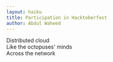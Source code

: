 ```yaml
---
layout: haiku
title: Participation in Hacktoberfest
author: Abdul Waheed
---
```


Distributed cloud <br>
Like the octopuses' minds <br>
Across the network <br>

